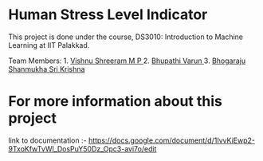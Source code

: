 # Human Stress Level Indicator

This project is done under the course, DS3010: Introduction to Machine Learning
at IIT Palakkad.

Team Members:
    1. <a href="https://github.com/VISHNU-SHREERAM"> Vishnu Shreeram M P  </a>
    2. <a href="https://github.com/cvbshcbad"> Bhupathi Varun </a>
    3. <a href="https://github.com/wanderer3519"> Bhogaraju Shanmukha Sri Krishna </a>

# For more information about this project
link to documentation :- https://docs.google.com/document/d/1IvvKiEwp2-9TxoKfwTvWl_DosPuY50Dz_Opc3-avi7o/edit